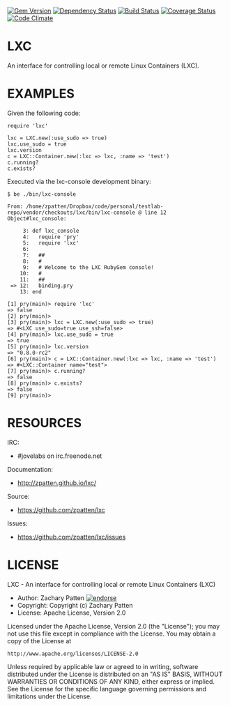 [![Gem Version](https://badge.fury.io/rb/lxc.png)](http://badge.fury.io/rb/lxc)
[![Dependency Status](https://gemnasium.com/zpatten/lxc.png)](https://gemnasium.com/zpatten/lxc)
[![Build Status](https://secure.travis-ci.org/zpatten/lxc.png)](http://travis-ci.org/zpatten/lxc)
[![Coverage Status](https://coveralls.io/repos/zpatten/lxc/badge.png?branch=master)](https://coveralls.io/r/zpatten/lxc)
[![Code Climate](https://codeclimate.com/github/zpatten/lxc.png)](https://codeclimate.com/github/zpatten/lxc)

# LXC

An interface for controlling local or remote Linux Containers (LXC).

# EXAMPLES


Given the following code:

    require 'lxc'

    lxc = LXC.new(:use_sudo => true)
    lxc.use_sudo = true
    lxc.version
    c = LXC::Container.new(:lxc => lxc, :name => 'test')
    c.running?
    c.exists?

Executed via the lxc-console development binary:

    $ be ./bin/lxc-console

    From: /home/zpatten/Dropbox/code/personal/testlab-repo/vendor/checkouts/lxc/bin/lxc-console @ line 12 Object#lxc_console:

         3: def lxc_console
         4:   require 'pry'
         5:   require 'lxc'
         6:
         7:   ##
         8:   #
         9:   # Welcome to the LXC RubyGem console!
        10:   #
        11:   ##
     => 12:   binding.pry
        13: end

    [1] pry(main)> require 'lxc'
    => false
    [2] pry(main)>
    [3] pry(main)> lxc = LXC.new(:use_sudo => true)
    => #<LXC use_sudo=true use_ssh=false>
    [4] pry(main)> lxc.use_sudo = true
    => true
    [5] pry(main)> lxc.version
    => "0.8.0-rc2"
    [6] pry(main)> c = LXC::Container.new(:lxc => lxc, :name => 'test')
    => #<LXC::Container name="test">
    [7] pry(main)> c.running?
    => false
    [8] pry(main)> c.exists?
    => false
    [9] pry(main)>


# RESOURCES

IRC:

* #jovelabs on irc.freenode.net

Documentation:

* http://zpatten.github.io/lxc/

Source:

* https://github.com/zpatten/lxc

Issues:

* https://github.com/zpatten/lxc/issues

# LICENSE

LXC - An interface for controlling local or remote Linux Containers (LXC)

* Author: Zachary Patten <zachary AT jovelabs DOT com> [![endorse](http://api.coderwall.com/zpatten/endorsecount.png)](http://coderwall.com/zpatten)
* Copyright: Copyright (c) Zachary Patten
* License: Apache License, Version 2.0

Licensed under the Apache License, Version 2.0 (the "License");
you may not use this file except in compliance with the License.
You may obtain a copy of the License at

    http://www.apache.org/licenses/LICENSE-2.0

Unless required by applicable law or agreed to in writing, software
distributed under the License is distributed on an "AS IS" BASIS,
WITHOUT WARRANTIES OR CONDITIONS OF ANY KIND, either express or implied.
See the License for the specific language governing permissions and
limitations under the License.

